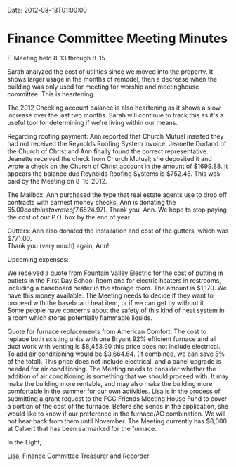 Date: 2012-08-13T01:00:00

Finance Committee Meeting Minutes
=================================
E-Meeting held 8-13 through 8-15

Sarah analyzed the cost of utilities since we moved into the property.  It 
shows larger usage in the months of remodel, then a decrease when the building 
was only used for meeting for worship and meetinghouse committee.  This is heartening.

The 2012 Checking account balance is also heartening as it shows a slow 
increase over the last two months.  Sarah will continue to track this as 
it's a useful tool for determining if we're living within our means.

Regarding roofing payment:  Ann reported that Church Mutual insisted they had not 
received the Reynolds Roofing System invoice.  Jeanette Dorland of the Church of 
Christ and Ann finally found the correct representative.  Jeanette received the 
check from Church Mutual; she deposited it and wrote a check on the Church of 
Christ account in the amount of $1699.88. It appears the balance due Reynolds 
Roofing Systems is $752.48. This was paid by the Meeting on 8-16-2012.

The Mailbox: Ann purchased the type that real estate agents use to drop off 
contracts with earnest money checks. Ann is donating the $65.00 cost plus tax rate 
of 7.652% ($4.97).  Thank you, Ann.  We hope to stop paying the cost of our P.O. 
box by the end of year.

Gutters:  Ann also donated the installation and cost of the gutters, which was $771.00.  
Thank you (very much) again, Ann!


Upcoming expenses:

We received a quote from Fountain Valley Electric for the cost of putting in outlets in the 
First Day School Room and for electric heaters in restrooms, including a baseboard heater in the 
storage room.  The amount is $1,170.  We have this money available.  The Meeting needs to 
decide if they want to proceed with the baseboard heat item, or if we can get by without it.  
Some people have concerns about the safety of this kind of heat system in a room which stores 
potentially flammable liquids.

Quote for furnace replacements from American Comfort:
The cost to replace both existing units with one Bryant 92% efficient furnace and all duct work 
with venting is $8,453.90 this price does not include electrical. To add air conditioning would 
be $3,664.64. (If combined, we can save 5% of the total).  This price does not include 
electrical, and a panel upgrade is needed for air conditioning.  The Meeting needs to consider 
whether the addition of air conditioning is something that we should proceed with.  It may make 
the building more rentable, and may also make the building more comfortable in the summer for our 
own activities.  Lisa is in the process of submitting a grant request to the FGC Friends Meeting 
House Fund to cover a portion of the cost of the furnace.  Before she sends in the application, 
she would like to know if our preference in the furnace/AC combination.  We will not hear back 
from them until November.  The Meeting currently has $8,000 at Calvert that has been earmarked for 
the furnace.

In the Light,

Lisa, 
Finance Committee Treasurer and Recorder

